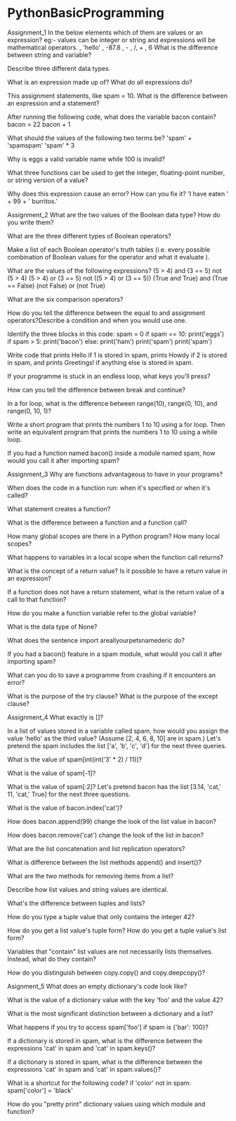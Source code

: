 # PythonBasicProgramming
Assignment_1
In the below elements which of them are values or an expression? eg:- values can be integer or string and expressions will be mathematical operators.
, 'hello' , -87.8 , - , /, + , 6
What is the difference between string and variable?

Describe three different data types.

What is an expression made up of? What do all expressions do?

This assignment statements, like spam = 10. What is the difference between an expression and a statement?

After running the following code, what does the variable bacon contain? bacon = 22 bacon + 1

What should the values of the following two terms be? 'spam' + 'spamspam' 'spam' * 3

Why is eggs a valid variable name while 100 is invalid?

What three functions can be used to get the integer, floating-point number, or string version of a value?

Why does this expression cause an error? How can you fix it? 'I have eaten ' + 99 + ' burritos.'

Assignment_2
What are the two values of the Boolean data type? How do you write them?

What are the three different types of Boolean operators?

Make a list of each Boolean operator's truth tables (i.e. every possible combination of Boolean values for the operator and what it evaluate ).

What are the values of the following expressions? (5 > 4) and (3 == 5) not (5 > 4) (5 > 4) or (3 == 5) not ((5 > 4) or (3 == 5)) (True and True) and (True == False) (not False) or (not True)

What are the six comparison operators?

How do you tell the difference between the equal to and assignment operators?Describe a condition and when you would use one.

Identify the three blocks in this code: spam = 0 if spam == 10: print('eggs') if spam > 5: print('bacon') else: print('ham') print('spam') print('spam')

Write code that prints Hello if 1 is stored in spam, prints Howdy if 2 is stored in spam, and prints Greetings! if anything else is stored in spam.

If your programme is stuck in an endless loop, what keys you’ll press?

How can you tell the difference between break and continue?

In a for loop, what is the difference between range(10), range(0, 10), and range(0, 10, 1)?

Write a short program that prints the numbers 1 to 10 using a for loop. Then write an equivalent program that prints the numbers 1 to 10 using a while loop.

If you had a function named bacon() inside a module named spam, how would you call it after importing spam?

Assignment_3
Why are functions advantageous to have in your programs?

When does the code in a function run: when it's specified or when it's called?

What statement creates a function?

What is the difference between a function and a function call?

How many global scopes are there in a Python program? How many local scopes?

What happens to variables in a local scope when the function call returns?

What is the concept of a return value? Is it possible to have a return value in an expression?

If a function does not have a return statement, what is the return value of a call to that function?

How do you make a function variable refer to the global variable?

What is the data type of None?

What does the sentence import areallyourpetsnamederic do?

If you had a bacon() feature in a spam module, what would you call it after importing spam?

What can you do to save a programme from crashing if it encounters an error?

What is the purpose of the try clause? What is the purpose of the except clause?

Assignment_4
What exactly is []?

In a list of values stored in a variable called spam, how would you assign the value 'hello' as the third value? (Assume [2, 4, 6, 8, 10] are in spam.) Let's pretend the spam includes the list ['a', 'b', 'c', 'd'] for the next three queries.

What is the value of spam[int(int('3' * 2) / 11)]?

What is the value of spam[-1]?

What is the value of spam[:2]? Let's pretend bacon has the list [3.14, 'cat,' 11, 'cat,' True] for the next three questions.

What is the value of bacon.index('cat')?

How does bacon.append(99) change the look of the list value in bacon?

How does bacon.remove('cat') change the look of the list in bacon?

What are the list concatenation and list replication operators?

What is difference between the list methods append() and insert()?

What are the two methods for removing items from a list?

Describe how list values and string values are identical.

What's the difference between tuples and lists?

How do you type a tuple value that only contains the integer 42?

How do you get a list value's tuple form? How do you get a tuple value's list form?

Variables that "contain" list values are not necessarily lists themselves. Instead, what do they contain?

How do you distinguish between copy.copy() and copy.deepcopy()?

Asignment_5
What does an empty dictionary's code look like?

What is the value of a dictionary value with the key 'foo' and the value 42?

What is the most significant distinction between a dictionary and a list?

What happens if you try to access spam['foo'] if spam is {'bar': 100}?

If a dictionary is stored in spam, what is the difference between the expressions 'cat' in spam and 'cat' in spam.keys()?

If a dictionary is stored in spam, what is the difference between the expressions 'cat' in spam and 'cat' in spam.values()?

What is a shortcut for the following code? if 'color' not in spam: spam['color'] = 'black'

How do you "pretty print" dictionary values using which module and function?
